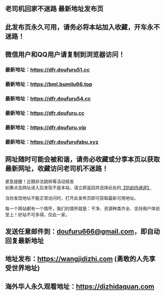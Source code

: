 
## **老司机回家不迷路 最新地址发布页**
## 此发布页永久可用，请务必将本站加入收藏，开车永不迷路！
## 微信用户和QQ用户请复制到浏览器访问！
### 最新地址：https://dfr.doufuru51.cc

### 最新地址：https://bml.bumilu66.top

### 最新地址：https://dfr.doufuru54.cc

### 最新地址：https://dfr.doufuru.cc

### 最新地址：https://dfr.doufuru.vip

### 最新地址：https://dfr.doufurufabu.xyz

## 网址随时可能会被和谐，请务必收藏或分享本页以获取最新网址，收藏访问老司机不迷路！

紧急提醒！近期非法跳转等活动频发  
如果点击网址进入后发现不是本站，请立即返回并选择此处的[【防劫持通道】](https://doufuru666.cyou)

当你发现地址不能正常访问时，打开此发布页即可获取最新可用地址。

每一个网站都有一个情怀，我们的情怀就是：干净、资源种类齐全、坚持用户体验至上！好站不可多得，仅此一家。

## 发送任意邮件到：doufuru666@gmail.com，即自动回复最新地址

## 地址发布：https://wangjidizhi.com  (勇敢的人先享受世界地址)

## 海外华人永久观看地址：https://dizhidaquan.com 
